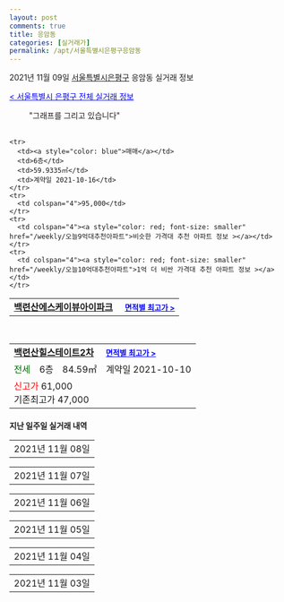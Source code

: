 ```yaml
---
layout: post
comments: true
title: 응암동
categories: [실거래가]
permalink: /apt/서울특별시은평구응암동
---
```


2021년 11월 09일 <a href="/apt/서울특별시은평구">서울특별시은평구</a> 응암동 실거래 정보

<a style="color: blue;" href="/apt/서울특별시은평구">< 서울특별시 은평구 전체 실거래 정보</a>

<script type="text/javascript">
  google.charts.load('current', {'packages':['corechart']});
  google.charts.setOnLoadCallback(drawChart);

  function drawChart() {
    var data = google.visualization.arrayToDataTable([['거래일', '매매', '전월세', '전매'], ['21-01', 42, 92, 2], ['21-02', 26, 133, 1], ['21-03', 24, 93, 2], ['21-04', 21, 90, 0], ['21-05', 36, 72, 0], ['21-06', 31, 96, 0], ['21-07', 29, 99, 0], ['21-08', 39, 80, 1], ['21-09', 23, 144, 0], ['21-10', 18, 86, 0], ['21-11', 0, 6, 0]]);

    var options = {
      title: '최근 1년간 유형별 거래량 추이',
      legend: { position: 'bottom' }
    };

    setTimeout(function() {
        var chart = new google.visualization.LineChart(document.getElementById('columnchart_material'));
        chart.draw(data, (options));
        document.getElementById('loading').style.display = 'none';
    }, 200);

  }
</script>


<div id="loading" style="z-index:20; display: block; margin-left: 35px">"그래프를 그리고 있습니다"</div>
<div id="columnchart_material" style="width: 95%; margin-left: -35px; display: block"></div>
<!--<div style="width: 95%; margin-left: -35px; display: block">
      <script async src="https://pagead2.googlesyndication.com/pagead/js/adsbygoogle.js?client=ca-pub-3485438051770037"
          crossorigin="anonymous"></script>
      <ins class="adsbygoogle"
          style="display:block"
          data-ad-format="fluid"
          data-ad-layout-key="-fb+5w+4e-db+86"
          data-ad-client="ca-pub-3485438051770037"
          data-ad-slot="1827090281"></ins>
      <script>
          (adsbygoogle = window.adsbygoogle || []).push({});
      </script>
</div>-->
<br>
<table>
  <tr>
    <td colspan="4" style="font-weight: bold;"><a href="/apt/서울특별시은평구응암동백련산에스케이뷰아이파크">백련산에스케이뷰아이파크</a> &nbsp;&nbsp;&nbsp; <a style="color: blue; font-size: smaller;" href="/apt/서울특별시은평구응암동백련산에스케이뷰아이파크">면적별 최고가 ></a></td>
  </tr>
    
    <tr>
      <td><a style="color: blue">매매</a></td>
      <td>6층</td>
      <td>59.9335㎡</td>
      <td>계약일 2021-10-16</td>
    </tr>
    <tr>
      <td colspan="4">95,000</td>
    </tr>
    <tr>
      <td colspan="4"><a style="color: red; font-size: smaller" href="/weekly/오늘9억대추천아파트">비슷한 가격대 추천 아파트 정보 ></a></td>
    </tr>
    <tr>
      <td colspan="4"><a style="color: red; font-size: smaller" href="/weekly/오늘10억대추천아파트">1억 더 비싼 가격대 추천 아파트 정보 ></a></td>
    </tr>
      
</table>
<br>
<table>
  <tr>
    <td colspan="4" style="font-weight: bold;"><a href="/apt/서울특별시은평구응암동백련산힐스테이트2차">백련산힐스테이트2차</a> &nbsp;&nbsp;&nbsp; <a style="color: blue; font-size: smaller;" href="/apt/서울특별시은평구응암동백련산힐스테이트2차">면적별 최고가 ></a></td>
  </tr>
    
  <tr>
    <td><a style="color: darkgreen">전세</a></td>
    <td>6층</td>
    <td>84.59㎡</td>
    <td>계약일 2021-10-10</td>
  </tr>
  <tr>
    <td colspan="4"><a style="color: red;">신고가 </a>61,000<br>기존최고가 47,000</td>
  </tr>
    
</table>
    
<div style="margin-top: 20px; margin-bottom: 13px"><b>지난 일주일 실거래 내역</b></div>

  <table style="width: 100%; margin-bottom: 1px">
      <tr class="header">
        <td>2021년 11월 08일</td>
      </tr>
      <tr class="child" style="display: none">
        <td>
            
        <table>
          <tr>
            <td colspan="4" style="font-weight: bold;"><a href="https://search.naver.com/search.naver?query=실거래정보없음">실거래정보없음</a> &nbsp;&nbsp;&nbsp; <a style="color: blue; font-size: smaller;" href="/apt/{real_region}응암동{name_without_space}"></a></td>            
          </tr>

        </table>
    
        </td>
      </tr>
  </table>
    
  <table style="width: 100%; margin-bottom: 1px">
      <tr class="header">
        <td>2021년 11월 07일</td>
      </tr>
      <tr class="child" style="display: none">
        <td>
            
        <table>
          <tr>
            <td colspan="4" style="font-weight: bold;"><a href="https://search.naver.com/search.naver?query=실거래정보없음">실거래정보없음</a> &nbsp;&nbsp;&nbsp; <a style="color: blue; font-size: smaller;" href="/apt/{real_region}응암동{name_without_space}"></a></td>            
          </tr>

        </table>
    
        </td>
      </tr>
  </table>
    
  <table style="width: 100%; margin-bottom: 1px">
      <tr class="header">
        <td>2021년 11월 06일</td>
      </tr>
      <tr class="child" style="display: none">
        <td>
            
        <table>
          <tr>
            <td colspan="4" style="font-weight: bold;"><a href="https://search.naver.com/search.naver?query=녹번역e편한세상캐슬">녹번역e편한세상캐슬</a> &nbsp;&nbsp;&nbsp; <a style="color: blue; font-size: smaller;" href="/apt/서울특별시은평구응암동녹번역e편한세상캐슬">면적별 최고가 ></a></td>            
          </tr>

          <tr>
            <td><a style="color: blue">매매</a></td>
            <td>13층</td>
            <td>114.94㎡</td>
            <td>계약일 2021-10-26</td>
          </tr>
          <tr>
            <td colspan="4">165,100</td>
          </tr>
    
        </table>
        <table style="margin-top: 5px">
          <tr>
            <td colspan="4" style="font-weight: bold;"><a href="https://search.naver.com/search.naver?query=백련산에스케이뷰아이파크">백련산에스케이뷰아이파크</a> &nbsp;&nbsp;&nbsp; <a style="color: blue; font-size: smaller;" href="/apt/서울특별시은평구응암동백련산에스케이뷰아이파크">면적별 최고가 ></a></td>            
          </tr>
    
          <tr>
            <td><a style="color: blue">매매</a></td>
            <td>1층</td>
            <td>59.8545㎡</td>
            <td>계약일 2021-10-13</td>
          </tr>
          <tr>
            <td colspan="4">90,000</td>
          </tr>
    
        </table>
        <table style="margin-top: 5px">
          <tr>
            <td colspan="4" style="font-weight: bold;"><a href="https://search.naver.com/search.naver?query=대우푸르지오">대우푸르지오</a> &nbsp;&nbsp;&nbsp; <a style="color: blue; font-size: smaller;" href="/apt/서울특별시은평구응암동대우푸르지오">면적별 최고가 ></a></td>            
          </tr>
    
          <tr>
            <td><a style="color: darkgoldenrod">월세</a></td>
            <td>10층</td>
            <td>84.2㎡</td>
            <td>계약일 2021-10-20</td>
          </tr>
          <tr>
            <td colspan="4">110 (5,000)</td>
          </tr>
    
        </table>
        <table style="margin-top: 5px">
          <tr>
            <td colspan="4" style="font-weight: bold;"><a href="https://search.naver.com/search.naver?query=백련산에스케이뷰아이파크">백련산에스케이뷰아이파크</a> &nbsp;&nbsp;&nbsp; <a style="color: blue; font-size: smaller;" href="/apt/서울특별시은평구응암동백련산에스케이뷰아이파크">면적별 최고가 ></a></td>            
          </tr>
    
          <tr>
            <td><a style="color: darkgreen">전세</a></td>
            <td>7층</td>
            <td>84.9039㎡</td>
            <td>계약일 2021-11-05</td>
          </tr>
          <tr>
            <td colspan="4">47,250</td>
          </tr>
    
        </table>
        <table style="margin-top: 5px">
          <tr>
            <td colspan="4" style="font-weight: bold;"><a href="https://search.naver.com/search.naver?query=백련산해모로">백련산해모로</a> &nbsp;&nbsp;&nbsp; <a style="color: blue; font-size: smaller;" href="/apt/서울특별시은평구응암동백련산해모로">면적별 최고가 ></a></td>            
          </tr>
    
          <tr>
            <td><a style="color: darkgoldenrod">월세</a></td>
            <td>3층</td>
            <td>39.1㎡</td>
            <td>계약일 2021-10-13</td>
          </tr>
          <tr>
            <td colspan="4">23 (9,401)</td>
          </tr>
    
          <tr>
            <td><a style="color: darkgoldenrod">월세</a></td>
            <td>6층</td>
            <td>39.1㎡</td>
            <td>계약일 2021-10-13</td>
          </tr>
          <tr>
            <td colspan="4">21 (8,877)</td>
          </tr>
    
        </table>
        <table style="margin-top: 5px">
          <tr>
            <td colspan="4" style="font-weight: bold;"><a href="https://search.naver.com/search.naver?query=백련산힐스테이트2차">백련산힐스테이트2차</a> &nbsp;&nbsp;&nbsp; <a style="color: blue; font-size: smaller;" href="/apt/서울특별시은평구응암동백련산힐스테이트2차">면적별 최고가 ></a></td>            
          </tr>
    
          <tr>
            <td><a style="color: darkgreen">전세</a></td>
            <td>6층</td>
            <td>84.37㎡</td>
            <td>계약일 2021-10-23</td>
          </tr>
          <tr>
            <td colspan="4">42,000</td>
          </tr>
    
        </table>
        <table style="margin-top: 5px">
          <tr>
            <td colspan="4" style="font-weight: bold;"><a href="https://search.naver.com/search.naver?query=백련산힐스테이트4차">백련산힐스테이트4차</a> &nbsp;&nbsp;&nbsp; <a style="color: blue; font-size: smaller;" href="/apt/서울특별시은평구응암동백련산힐스테이트4차">면적별 최고가 ></a></td>            
          </tr>
    
          <tr>
            <td><a style="color: darkgoldenrod">월세</a></td>
            <td>8층</td>
            <td>84.98㎡</td>
            <td>계약일 2021-11-05</td>
          </tr>
          <tr>
            <td colspan="4">66 (28,000)</td>
          </tr>
    
          <tr>
            <td><a style="color: darkgreen">전세</a></td>
            <td>10층</td>
            <td>84.98㎡</td>
            <td>계약일 2021-11-04</td>
          </tr>
          <tr>
            <td colspan="4">45,150</td>
          </tr>
    
          <tr>
            <td><a style="color: darkgreen">전세</a></td>
            <td>14층</td>
            <td>84.98㎡</td>
            <td>계약일 2021-11-05</td>
          </tr>
          <tr>
            <td colspan="4">47,250</td>
          </tr>
    
        </table>
    
        </td>
      </tr>
  </table>
    
  <table style="width: 100%; margin-bottom: 1px">
      <tr class="header">
        <td>2021년 11월 05일</td>
      </tr>
      <tr class="child" style="display: none">
        <td>
            
        <table>
          <tr>
            <td colspan="4" style="font-weight: bold;"><a href="https://search.naver.com/search.naver?query=더위일">더위일</a> &nbsp;&nbsp;&nbsp; <a style="color: blue; font-size: smaller;" href="/apt/서울특별시은평구응암동더위일">면적별 최고가 ></a></td>            
          </tr>

          <tr>
            <td><a style="color: blue">매매</a></td>
            <td>12층</td>
            <td>58.88㎡</td>
            <td>계약일 2021-09-25</td>
          </tr>
          <tr>
            <td colspan="4">63,500</td>
          </tr>
    
        </table>
        <table style="margin-top: 5px">
          <tr>
            <td colspan="4" style="font-weight: bold;"><a href="https://search.naver.com/search.naver?query=백련산힐스테이트4차">백련산힐스테이트4차</a> &nbsp;&nbsp;&nbsp; <a style="color: blue; font-size: smaller;" href="/apt/서울특별시은평구응암동백련산힐스테이트4차">면적별 최고가 ></a></td>            
          </tr>
    
          <tr>
            <td><a style="color: blue">매매</a></td>
            <td>7층</td>
            <td>84.98㎡</td>
            <td>계약일 2021-09-01</td>
          </tr>
          <tr>
            <td colspan="4">117,000</td>
          </tr>
    
          <tr>
            <td><a style="color: blue">매매</a></td>
            <td>16층</td>
            <td>84.98㎡</td>
            <td>계약일 2021-09-03</td>
          </tr>
          <tr>
            <td colspan="4">116,000</td>
          </tr>
    
          <tr>
            <td><a style="color: blue">매매</a></td>
            <td>9층</td>
            <td>84.98㎡</td>
            <td>계약일 2021-09-04</td>
          </tr>
          <tr>
            <td colspan="4">116,000</td>
          </tr>
    
        </table>
        <table style="margin-top: 5px">
          <tr>
            <td colspan="4" style="font-weight: bold;"><a href="https://search.naver.com/search.naver?query=위산일리온시티">위산일리온시티</a> &nbsp;&nbsp;&nbsp; <a style="color: blue; font-size: smaller;" href="/apt/서울특별시은평구응암동위산일리온시티">면적별 최고가 ></a></td>            
          </tr>
    
          <tr>
            <td><a style="color: blue">매매</a></td>
            <td>17층</td>
            <td>19.28㎡</td>
            <td>계약일 2021-10-02</td>
          </tr>
          <tr>
            <td colspan="4">23,100</td>
          </tr>
    
        </table>
        <table style="margin-top: 5px">
          <tr>
            <td colspan="4" style="font-weight: bold;"><a href="https://search.naver.com/search.naver?query=더위일">더위일</a> &nbsp;&nbsp;&nbsp; <a style="color: blue; font-size: smaller;" href="/apt/서울특별시은평구응암동더위일">면적별 최고가 ></a></td>            
          </tr>
    
          <tr>
            <td><a style="color: darkgreen">전세</a></td>
            <td>13층</td>
            <td>58.88㎡</td>
            <td>계약일 2021-10-29</td>
          </tr>
          <tr>
            <td colspan="4">35,100</td>
          </tr>
    
        </table>
        <table style="margin-top: 5px">
          <tr>
            <td colspan="4" style="font-weight: bold;"><a href="https://search.naver.com/search.naver?query=백련산힐스테이트2차212동(임대)">백련산힐스테이트2차212동(임대)</a> &nbsp;&nbsp;&nbsp; <a style="color: blue; font-size: smaller;" href="/apt/서울특별시은평구응암동백련산힐스테이트2차212동(임대)">면적별 최고가 ></a></td>            
          </tr>
    
          <tr>
            <td><a style="color: darkgoldenrod">월세</a></td>
            <td>7층</td>
            <td>30.69㎡</td>
            <td>계약일 2021-09-10</td>
          </tr>
          <tr>
            <td colspan="4">8 (2,918)</td>
          </tr>
    
          <tr>
            <td><a style="color: darkgoldenrod">월세</a></td>
            <td>11층</td>
            <td>30.69㎡</td>
            <td>계약일 2021-09-14</td>
          </tr>
          <tr>
            <td colspan="4">5 (3,466)</td>
          </tr>
    
          <tr>
            <td><a style="color: darkgoldenrod">월세</a></td>
            <td>7층</td>
            <td>30.69㎡</td>
            <td>계약일 2021-09-24</td>
          </tr>
          <tr>
            <td colspan="4">2 (3,415)</td>
          </tr>
    
          <tr>
            <td><a style="color: darkgoldenrod">월세</a></td>
            <td>9층</td>
            <td>30.69㎡</td>
            <td>계약일 2021-09-11</td>
          </tr>
          <tr>
            <td colspan="4"><a style="color: red;">신고가 </a>16 (812)<br>기존최고가 8 (2,918)</td>
          </tr>
    
          <tr>
            <td><a style="color: darkgoldenrod">월세</a></td>
            <td>10층</td>
            <td>31.91㎡</td>
            <td>계약일 2021-09-09</td>
          </tr>
          <tr>
            <td colspan="4">15 (2,216)</td>
          </tr>
    
          <tr>
            <td><a style="color: darkgoldenrod">월세</a></td>
            <td>12층</td>
            <td>31.91㎡</td>
            <td>계약일 2021-09-09</td>
          </tr>
          <tr>
            <td colspan="4">15 (2,216)</td>
          </tr>
    
          <tr>
            <td><a style="color: darkgoldenrod">월세</a></td>
            <td>14층</td>
            <td>30.69㎡</td>
            <td>계약일 2021-09-09</td>
          </tr>
          <tr>
            <td colspan="4">14 (2,133)</td>
          </tr>
    
          <tr>
            <td><a style="color: darkgoldenrod">월세</a></td>
            <td>9층</td>
            <td>30.69㎡</td>
            <td>계약일 2021-09-13</td>
          </tr>
          <tr>
            <td colspan="4">13 (2,032)</td>
          </tr>
    
          <tr>
            <td><a style="color: darkgoldenrod">월세</a></td>
            <td>7층</td>
            <td>30.69㎡</td>
            <td>계약일 2021-09-14</td>
          </tr>
          <tr>
            <td colspan="4">13 (2,032)</td>
          </tr>
    
          <tr>
            <td><a style="color: darkgoldenrod">월세</a></td>
            <td>11층</td>
            <td>30.69㎡</td>
            <td>계약일 2021-09-14</td>
          </tr>
          <tr>
            <td colspan="4">13 (2,032)</td>
          </tr>
    
          <tr>
            <td><a style="color: darkgreen">전세</a></td>
            <td>4층</td>
            <td>30.69㎡</td>
            <td>계약일 2021-09-11</td>
          </tr>
          <tr>
            <td colspan="4">4,423</td>
          </tr>
    
          <tr>
            <td><a style="color: darkgreen">전세</a></td>
            <td>5층</td>
            <td>30.69㎡</td>
            <td>계약일 2021-09-11</td>
          </tr>
          <tr>
            <td colspan="4">4,423</td>
          </tr>
    
          <tr>
            <td><a style="color: darkgreen">전세</a></td>
            <td>10층</td>
            <td>31.91㎡</td>
            <td>계약일 2021-09-13</td>
          </tr>
          <tr>
            <td colspan="4">4,594</td>
          </tr>
    
          <tr>
            <td><a style="color: darkgreen">전세</a></td>
            <td>15층</td>
            <td>30.69㎡</td>
            <td>계약일 2021-09-13</td>
          </tr>
          <tr>
            <td colspan="4">4,423</td>
          </tr>
    
          <tr>
            <td><a style="color: darkgreen">전세</a></td>
            <td>13층</td>
            <td>30.69㎡</td>
            <td>계약일 2021-09-27</td>
          </tr>
          <tr>
            <td colspan="4">4,423</td>
          </tr>
    
          <tr>
            <td><a style="color: darkgreen">전세</a></td>
            <td>8층</td>
            <td>30.69㎡</td>
            <td>계약일 2021-10-12</td>
          </tr>
          <tr>
            <td colspan="4">4,423</td>
          </tr>
    
          <tr>
            <td><a style="color: darkgreen">전세</a></td>
            <td>6층</td>
            <td>30.69㎡</td>
            <td>계약일 2021-10-14</td>
          </tr>
          <tr>
            <td colspan="4">4,422</td>
          </tr>
    
        </table>
        <table style="margin-top: 5px">
          <tr>
            <td colspan="4" style="font-weight: bold;"><a href="https://search.naver.com/search.naver?query=백련산힐스테이트3차311동(임대)">백련산힐스테이트3차311동(임대)</a> &nbsp;&nbsp;&nbsp; <a style="color: blue; font-size: smaller;" href="/apt/서울특별시은평구응암동백련산힐스테이트3차311동(임대)">면적별 최고가 ></a></td>            
          </tr>
    
          <tr>
            <td><a style="color: darkgoldenrod">월세</a></td>
            <td>15층</td>
            <td>32.16㎡</td>
            <td>계약일 2021-09-15</td>
          </tr>
          <tr>
            <td colspan="4">6 (3,577)</td>
          </tr>
    
          <tr>
            <td><a style="color: darkgoldenrod">월세</a></td>
            <td>9층</td>
            <td>31.83㎡</td>
            <td>계약일 2021-09-10</td>
          </tr>
          <tr>
            <td colspan="4">5 (3,587)</td>
          </tr>
    
          <tr>
            <td><a style="color: darkgoldenrod">월세</a></td>
            <td>4층</td>
            <td>31.83㎡</td>
            <td>계약일 2021-09-13</td>
          </tr>
          <tr>
            <td colspan="4">5 (3,587)</td>
          </tr>
    
          <tr>
            <td><a style="color: darkgoldenrod">월세</a></td>
            <td>5층</td>
            <td>31.83㎡</td>
            <td>계약일 2021-09-11</td>
          </tr>
          <tr>
            <td colspan="4">2 (3,542)</td>
          </tr>
    
          <tr>
            <td><a style="color: darkgoldenrod">월세</a></td>
            <td>3층</td>
            <td>31.83㎡</td>
            <td>계약일 2021-09-10</td>
          </tr>
          <tr>
            <td colspan="4">14 (2,121)</td>
          </tr>
    
          <tr>
            <td><a style="color: darkgoldenrod">월세</a></td>
            <td>12층</td>
            <td>31.83㎡</td>
            <td>계약일 2021-09-10</td>
          </tr>
          <tr>
            <td colspan="4">14 (2,121)</td>
          </tr>
    
          <tr>
            <td><a style="color: darkgoldenrod">월세</a></td>
            <td>1층</td>
            <td>32.16㎡</td>
            <td>계약일 2021-09-10</td>
          </tr>
          <tr>
            <td colspan="4">14 (2,140)</td>
          </tr>
    
          <tr>
            <td><a style="color: darkgoldenrod">월세</a></td>
            <td>1층</td>
            <td>31.83㎡</td>
            <td>계약일 2021-09-15</td>
          </tr>
          <tr>
            <td colspan="4">14 (2,121)</td>
          </tr>
    
          <tr>
            <td><a style="color: darkgoldenrod">월세</a></td>
            <td>10층</td>
            <td>31.83㎡</td>
            <td>계약일 2021-09-17</td>
          </tr>
          <tr>
            <td colspan="4">14 (2,121)</td>
          </tr>
    
          <tr>
            <td><a style="color: darkgreen">전세</a></td>
            <td>9층</td>
            <td>31.83㎡</td>
            <td>계약일 2021-09-09</td>
          </tr>
          <tr>
            <td colspan="4">4,565</td>
          </tr>
    
          <tr>
            <td><a style="color: darkgreen">전세</a></td>
            <td>4층</td>
            <td>32.16㎡</td>
            <td>계약일 2021-09-10</td>
          </tr>
          <tr>
            <td colspan="4">4,608</td>
          </tr>
    
          <tr>
            <td><a style="color: darkgreen">전세</a></td>
            <td>4층</td>
            <td>31.83㎡</td>
            <td>계약일 2021-09-10</td>
          </tr>
          <tr>
            <td colspan="4">4,565</td>
          </tr>
    
          <tr>
            <td><a style="color: darkgreen">전세</a></td>
            <td>9층</td>
            <td>32.16㎡</td>
            <td>계약일 2021-09-10</td>
          </tr>
          <tr>
            <td colspan="4">4,608</td>
          </tr>
    
          <tr>
            <td><a style="color: darkgreen">전세</a></td>
            <td>7층</td>
            <td>31.83㎡</td>
            <td>계약일 2021-09-10</td>
          </tr>
          <tr>
            <td colspan="4">4,565</td>
          </tr>
    
          <tr>
            <td><a style="color: darkgreen">전세</a></td>
            <td>5층</td>
            <td>31.83㎡</td>
            <td>계약일 2021-09-10</td>
          </tr>
          <tr>
            <td colspan="4">4,565</td>
          </tr>
    
          <tr>
            <td><a style="color: darkgreen">전세</a></td>
            <td>10층</td>
            <td>31.83㎡</td>
            <td>계약일 2021-09-11</td>
          </tr>
          <tr>
            <td colspan="4">4,565</td>
          </tr>
    
          <tr>
            <td><a style="color: darkgreen">전세</a></td>
            <td>6층</td>
            <td>32.16㎡</td>
            <td>계약일 2021-09-11</td>
          </tr>
          <tr>
            <td colspan="4">4,608</td>
          </tr>
    
          <tr>
            <td><a style="color: darkgreen">전세</a></td>
            <td>9층</td>
            <td>32.16㎡</td>
            <td>계약일 2021-09-11</td>
          </tr>
          <tr>
            <td colspan="4">4,073</td>
          </tr>
    
          <tr>
            <td><a style="color: darkgreen">전세</a></td>
            <td>12층</td>
            <td>31.83㎡</td>
            <td>계약일 2021-09-11</td>
          </tr>
          <tr>
            <td colspan="4">4,565</td>
          </tr>
    
          <tr>
            <td><a style="color: darkgreen">전세</a></td>
            <td>2층</td>
            <td>31.83㎡</td>
            <td>계약일 2021-09-13</td>
          </tr>
          <tr>
            <td colspan="4">4,565</td>
          </tr>
    
          <tr>
            <td><a style="color: darkgreen">전세</a></td>
            <td>4층</td>
            <td>31.83㎡</td>
            <td>계약일 2021-09-14</td>
          </tr>
          <tr>
            <td colspan="4">4,565</td>
          </tr>
    
          <tr>
            <td><a style="color: darkgreen">전세</a></td>
            <td>6층</td>
            <td>31.83㎡</td>
            <td>계약일 2021-09-15</td>
          </tr>
          <tr>
            <td colspan="4">4,565</td>
          </tr>
    
          <tr>
            <td><a style="color: darkgreen">전세</a></td>
            <td>8층</td>
            <td>32.16㎡</td>
            <td>계약일 2021-09-17</td>
          </tr>
          <tr>
            <td colspan="4">4,608</td>
          </tr>
    
          <tr>
            <td><a style="color: darkgreen">전세</a></td>
            <td>1층</td>
            <td>31.83㎡</td>
            <td>계약일 2021-09-17</td>
          </tr>
          <tr>
            <td colspan="4">4,565</td>
          </tr>
    
        </table>
        <table style="margin-top: 5px">
          <tr>
            <td colspan="4" style="font-weight: bold;"><a href="https://search.naver.com/search.naver?query=백련산힐스테이트4차">백련산힐스테이트4차</a> &nbsp;&nbsp;&nbsp; <a style="color: blue; font-size: smaller;" href="/apt/서울특별시은평구응암동백련산힐스테이트4차">면적별 최고가 ></a></td>            
          </tr>
    
          <tr>
            <td><a style="color: darkgoldenrod">월세</a></td>
            <td>16층</td>
            <td>59.98㎡</td>
            <td>계약일 2021-09-08</td>
          </tr>
          <tr>
            <td colspan="4">40 (25,000)</td>
          </tr>
    
          <tr>
            <td><a style="color: darkgreen">전세</a></td>
            <td>17층</td>
            <td>84.98㎡</td>
            <td>계약일 2021-09-02</td>
          </tr>
          <tr>
            <td colspan="4">74,000</td>
          </tr>
    
          <tr>
            <td><a style="color: darkgreen">전세</a></td>
            <td>3층</td>
            <td>59.98㎡</td>
            <td>계약일 2021-09-04</td>
          </tr>
          <tr>
            <td colspan="4">36,750</td>
          </tr>
    
          <tr>
            <td><a style="color: darkgreen">전세</a></td>
            <td>9층</td>
            <td>84.98㎡</td>
            <td>계약일 2021-09-05</td>
          </tr>
          <tr>
            <td colspan="4">70,000</td>
          </tr>
    
          <tr>
            <td><a style="color: darkgreen">전세</a></td>
            <td>12층</td>
            <td>59.98㎡</td>
            <td>계약일 2021-09-13</td>
          </tr>
          <tr>
            <td colspan="4">36,200</td>
          </tr>
    
          <tr>
            <td><a style="color: darkgreen">전세</a></td>
            <td>15층</td>
            <td>84.98㎡</td>
            <td>계약일 2021-09-16</td>
          </tr>
          <tr>
            <td colspan="4">47,355</td>
          </tr>
    
          <tr>
            <td><a style="color: darkgreen">전세</a></td>
            <td>14층</td>
            <td>84.98㎡</td>
            <td>계약일 2021-09-18</td>
          </tr>
          <tr>
            <td colspan="4">46,200</td>
          </tr>
    
          <tr>
            <td><a style="color: darkgreen">전세</a></td>
            <td>4층</td>
            <td>84.98㎡</td>
            <td>계약일 2021-09-30</td>
          </tr>
          <tr>
            <td colspan="4">42,000</td>
          </tr>
    
          <tr>
            <td><a style="color: darkgreen">전세</a></td>
            <td>15층</td>
            <td>84.98㎡</td>
            <td>계약일 2021-10-05</td>
          </tr>
          <tr>
            <td colspan="4">45,000</td>
          </tr>
    
          <tr>
            <td><a style="color: darkgreen">전세</a></td>
            <td>11층</td>
            <td>84.98㎡</td>
            <td>계약일 2021-10-08</td>
          </tr>
          <tr>
            <td colspan="4">46,725</td>
          </tr>
    
          <tr>
            <td><a style="color: darkgreen">전세</a></td>
            <td>15층</td>
            <td>84.98㎡</td>
            <td>계약일 2021-10-11</td>
          </tr>
          <tr>
            <td colspan="4">45,150</td>
          </tr>
    
          <tr>
            <td><a style="color: darkgreen">전세</a></td>
            <td>16층</td>
            <td>84.98㎡</td>
            <td>계약일 2021-10-10</td>
          </tr>
          <tr>
            <td colspan="4">45,150</td>
          </tr>
    
          <tr>
            <td><a style="color: darkgreen">전세</a></td>
            <td>10층</td>
            <td>59.98㎡</td>
            <td>계약일 2021-10-12</td>
          </tr>
          <tr>
            <td colspan="4"><a style="color: red;">신고가 </a>56,000<br>기존최고가 36,750</td>
          </tr>
    
          <tr>
            <td><a style="color: darkgreen">전세</a></td>
            <td>15층</td>
            <td>84.98㎡</td>
            <td>계약일 2021-10-15</td>
          </tr>
          <tr>
            <td colspan="4">46,000</td>
          </tr>
    
          <tr>
            <td><a style="color: darkgreen">전세</a></td>
            <td>17층</td>
            <td>84.98㎡</td>
            <td>계약일 2021-10-15</td>
          </tr>
          <tr>
            <td colspan="4">65,000</td>
          </tr>
    
          <tr>
            <td><a style="color: darkgreen">전세</a></td>
            <td>11층</td>
            <td>84.98㎡</td>
            <td>계약일 2021-10-23</td>
          </tr>
          <tr>
            <td colspan="4">44,000</td>
          </tr>
    
          <tr>
            <td><a style="color: darkgreen">전세</a></td>
            <td>13층</td>
            <td>84.98㎡</td>
            <td>계약일 2021-10-30</td>
          </tr>
          <tr>
            <td colspan="4">46,000</td>
          </tr>
    
        </table>
        <table style="margin-top: 5px">
          <tr>
            <td colspan="4" style="font-weight: bold;"><a href="https://search.naver.com/search.naver?query=위산일리온시티">위산일리온시티</a> &nbsp;&nbsp;&nbsp; <a style="color: blue; font-size: smaller;" href="/apt/서울특별시은평구응암동위산일리온시티">면적별 최고가 ></a></td>            
          </tr>
    
          <tr>
            <td><a style="color: darkgoldenrod">월세</a></td>
            <td>17층</td>
            <td>28.75㎡</td>
            <td>계약일 2021-10-18</td>
          </tr>
          <tr>
            <td colspan="4">50 (15,000)</td>
          </tr>
    
        </table>
    
        </td>
      </tr>
  </table>
    
  <table style="width: 100%; margin-bottom: 1px">
      <tr class="header">
        <td>2021년 11월 04일</td>
      </tr>
      <tr class="child" style="display: none">
        <td>
            
        <table>
          <tr>
            <td colspan="4" style="font-weight: bold;"><a href="https://search.naver.com/search.naver?query=백련산힐스테이트2차">백련산힐스테이트2차</a> &nbsp;&nbsp;&nbsp; <a style="color: blue; font-size: smaller;" href="/apt/서울특별시은평구응암동백련산힐스테이트2차">면적별 최고가 ></a></td>            
          </tr>

          <tr>
            <td><a style="color: blue">매매</a></td>
            <td>12층</td>
            <td>84.59㎡</td>
            <td>계약일 2021-10-08</td>
          </tr>
          <tr>
            <td colspan="4">103,000</td>
          </tr>
    
        </table>
    
        </td>
      </tr>
  </table>
    
  <table style="width: 100%; margin-bottom: 1px">
      <tr class="header">
        <td>2021년 11월 03일</td>
      </tr>
      <tr class="child" style="display: none">
        <td>
            
        <table>
          <tr>
            <td colspan="4" style="font-weight: bold;"><a href="https://search.naver.com/search.naver?query=경남">경남</a> &nbsp;&nbsp;&nbsp; <a style="color: blue; font-size: smaller;" href="/apt/서울특별시은평구응암동경남">면적별 최고가 ></a></td>            
          </tr>

          <tr>
            <td><a style="color: blue">매매</a></td>
            <td>1층</td>
            <td>61.88㎡</td>
            <td>계약일 2021-10-08</td>
          </tr>
          <tr>
            <td colspan="4"><a style="color: red;">신고가 </a>48,500<br>기존최고가 29,900</td>
          </tr>
    
        </table>
        <table style="margin-top: 5px">
          <tr>
            <td colspan="4" style="font-weight: bold;"><a href="https://search.naver.com/search.naver?query=백련산힐스테이트1차">백련산힐스테이트1차</a> &nbsp;&nbsp;&nbsp; <a style="color: blue; font-size: smaller;" href="/apt/서울특별시은평구응암동백련산힐스테이트1차">면적별 최고가 ></a></td>            
          </tr>
    
          <tr>
            <td><a style="color: blue">매매</a></td>
            <td>14층</td>
            <td>84.49㎡</td>
            <td>계약일 2021-10-09</td>
          </tr>
          <tr>
            <td colspan="4"><a style="color: red;">신고가 </a>99,500<br>기존최고가 92,000</td>
          </tr>
    
          <tr>
            <td><a style="color: blue">매매</a></td>
            <td>1층</td>
            <td>59.63㎡</td>
            <td>계약일 2021-10-09</td>
          </tr>
          <tr>
            <td colspan="4">83,000</td>
          </tr>
    
        </table>
        <table style="margin-top: 5px">
          <tr>
            <td colspan="4" style="font-weight: bold;"><a href="https://search.naver.com/search.naver?query=백련산힐스테이트2차">백련산힐스테이트2차</a> &nbsp;&nbsp;&nbsp; <a style="color: blue; font-size: smaller;" href="/apt/서울특별시은평구응암동백련산힐스테이트2차">면적별 최고가 ></a></td>            
          </tr>
    
          <tr>
            <td><a style="color: blue">매매</a></td>
            <td>9층</td>
            <td>84.37㎡</td>
            <td>계약일 2021-10-30</td>
          </tr>
          <tr>
            <td colspan="4"><a style="color: red;">신고가 </a>99,000<br>기존최고가 90,000</td>
          </tr>
    
        </table>
        <table style="margin-top: 5px">
          <tr>
            <td colspan="4" style="font-weight: bold;"><a href="https://search.naver.com/search.naver?query=경남">경남</a> &nbsp;&nbsp;&nbsp; <a style="color: blue; font-size: smaller;" href="/apt/서울특별시은평구응암동경남">면적별 최고가 ></a></td>            
          </tr>
    
          <tr>
            <td><a style="color: darkgreen">전세</a></td>
            <td>2층</td>
            <td>61.88㎡</td>
            <td>계약일 2021-11-01</td>
          </tr>
          <tr>
            <td colspan="4"><a style="color: red;">신고가 </a>23,500<br>기존최고가 -</td>
          </tr>
    
        </table>
        <table style="margin-top: 5px">
          <tr>
            <td colspan="4" style="font-weight: bold;"><a href="https://search.naver.com/search.naver?query=백련산해모로">백련산해모로</a> &nbsp;&nbsp;&nbsp; <a style="color: blue; font-size: smaller;" href="/apt/서울특별시은평구응암동백련산해모로">면적별 최고가 ></a></td>            
          </tr>
    
          <tr>
            <td><a style="color: darkgoldenrod">월세</a></td>
            <td>11층</td>
            <td>59.92㎡</td>
            <td>계약일 2021-11-02</td>
          </tr>
          <tr>
            <td colspan="4"><a style="color: red;">신고가 </a>130 (15,000)<br>기존최고가 90 (-)</td>
          </tr>
    
        </table>
    
        </td>
      </tr>
  </table>
    

